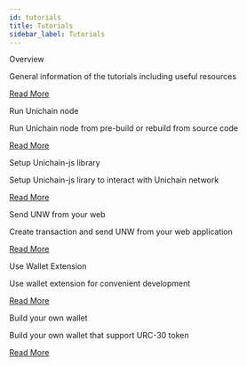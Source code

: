 ```yaml
---
id: tutorials
title: Tutorials
sidebar_label: Tutorials
---
```


<div class="main-container">
  <div class="cards">
    <div class="card card-1">
      <p class="card__title">Overview</p>
      <p class="card__content">General information of the tutorials including useful resources</p>
      <p class="card__apply">
        <a class="card__link" href="./tutorial-000" target="_blank">Read More <i class="fas fa-arrow-right"></i></a>
      </p>
    </div>
    <div class="card card-1">
      <p class="card__title">Run Unichain node</p>
      <p class="card__content">Run Unichain node from pre-build or rebuild from source code</p>
      <p class="card__apply">
        <a class="card__link" href="./tutorial-001" target="_blank">Read More <i class="fas fa-arrow-right"></i></a>
      </p>
      <!-- <p class="card__tag">[Medium]</p> -->
    </div>
    <div class="card card-1">
      <p class="card__title">Setup Unichain-js library</p>
      <p class="card__content">Setup Unichain-js lirary to interact with Unichain network</p>
      <p class="card__apply">
        <a class="card__link" href="./tutorial-002" target="_blank">Read More <i class="fas fa-arrow-right"></i></a>
      </p>
      <!-- <p class="card__tag">[Basic]</p> -->
    </div>
    <div class="card card-1">
      <p class="card__title">Send UNW from your web</p>
      <p class="card__content">Create transaction and send UNW from your web application</p>
      <p class="card__apply">
        <a class="card__link" href="./tutorial-003" target="_blank">Read More <i class="fas fa-arrow-right"></i></a>
      </p>
      <!-- <p class="card__tag">[Basic]</p> -->
    </div>
    <div class="card card-1">
      <p class="card__title">Use Wallet Extension</p>
      <p class="card__content">Use wallet extension for convenient development</p>
      <p class="card__apply">
        <a class="card__link" href="./tutorial-005" target="_blank">Read More <i class="fas fa-arrow-right"></i></a>
      </p>
    </div> 
    <div class="card card-1">
      <p class="card__title">Build your own wallet</p>
      <p class="card__content">Build your own wallet that support URC-30 token</p>
      <p class="card__apply">
        <a class="card__link" href="./tutorial-006" target="_blank">Read More <i class="fas fa-arrow-right"></i></a>
      </p>
      <!-- <p class="card__tag">[Basic]</p> -->
    </div>
  </div>
</div>

